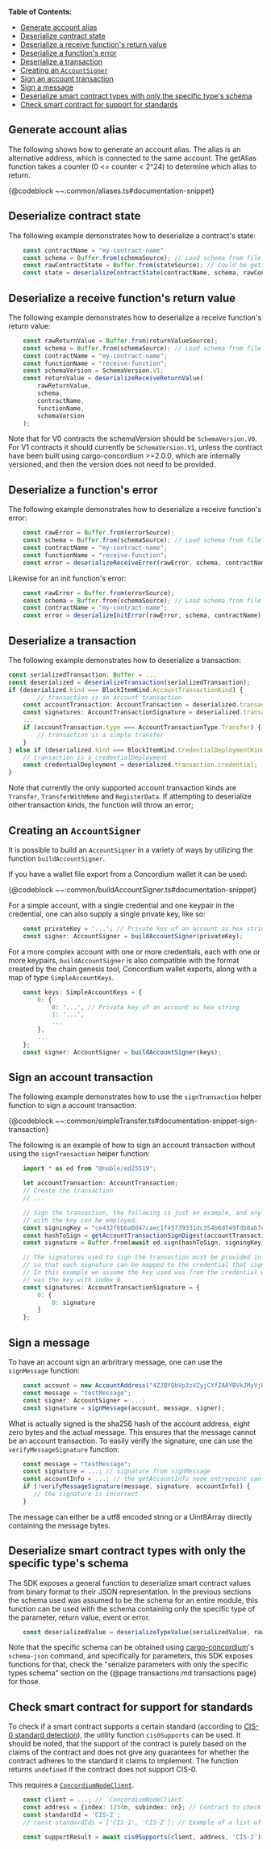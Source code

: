 
**Table of Contents:**
<!--toc:start-->
- [Generate account alias](#generate-account-alias)
- [Deserialize contract state](#deserialize-contract-state)
- [Deserialize a receive function's return value](#deserialize-a-receive-functions-return-value)
- [Deserialize a function's error](#deserialize-a-functions-error)
- [Deserialize a transaction](#deserialize-a-transaction)
- [Creating an `AccountSigner`](#creating-an-accountsigner)
- [Sign an account transaction](#sign-an-account-transaction)
- [Sign a message](#sign-a-message)
- [Deserialize smart contract types with only the specific type's schema](#deserialize-smart-contract-types-with-only-the-specific-types-schema)
- [Check smart contract for support for standards](#check-smart-contract-for-support-for-standards)
<!--toc:end-->

## Generate account alias

The following shows how to generate an account alias. The alias is an
alternative address, which is connected to the same account.  The getAlias
function takes a counter (0 <= counter < 2^24) to determine which alias
to return.

{@codeblock ~~:common/aliases.ts#documentation-snippet}

## Deserialize contract state

The following example demonstrates how to deserialize a contract's state:

```ts
    const contractName = "my-contract-name"
    const schema = Buffer.from(schemaSource); // Load schema from file
    const rawContractState = Buffer.from(stateSource); // Could be getinstanceInfo(...).model
    const state = deserializeContractState(contractName, schema, rawContractState);
```

## Deserialize a receive function's return value

The following example demonstrates how to deserialize a receive function's
return value:

```ts
    const rawReturnValue = Buffer.from(returnValueSource);
    const schema = Buffer.from(schemaSource); // Load schema from file
    const contractName = "my-contract-name";
    const functionName = "receive-function";
    const schemaVersion = SchemaVersion.V1;
    const returnValue = deserializeReceiveReturnValue(
        rawReturnValue,
        schema,
        contractName,
        functionName,
        schemaVersion
    );
```

Note that for V0 contracts the schemaVersion should be `SchemaVersion.V0`. For
V1 contracts it should currently be `SchemaVersion.V1`, unless the contract
have been built using cargo-concordium >=2.0.0, which are internally versioned,
and then the version does not need to be provided.

## Deserialize a function's error

The following example demonstrates how to deserialize a receive function's error:

```ts
    const rawError = Buffer.from(errorSource);
    const schema = Buffer.from(schemaSource); // Load schema from file
    const contractName = "my-contract-name";
    const functionName = "receive-function";
    const error = deserializeReceiveError(rawError, schema, contractName, functionName);
```

Likewise for an init function's error:

```ts
    const rawError = Buffer.from(errorSource);
    const schema = Buffer.from(schemaSource); // Load schema from file
    const contractName = "my-contract-name";
    const error = deserializeInitError(rawError, schema, contractName);
```

## Deserialize a transaction

<!-- TODO: Add typechecked examples for this section -->
The following example demonstrates how to deserialize a transaction:

```ts
const serializedTransaction: Buffer = ...
const deserialized = deserializeTransaction(serializedTransaction);
if (deserialized.kind === BlockItemKind.AccountTransactionKind) {
        // transaction is an account transaction
    const accountTransaction: AccountTransaction = deserialized.transaction.accountTransaction;
    const signatures: AccountTransactionSignature = deserialized.transaction.signatures;
    ...
    if (accountTransaction.type === AccountTransactionType.Transfer) {
        // transaction is a simple transfer
    }
} else if (deserialized.kind === BlockItemKind.CredentialDeploymentKind) {
    // transaction is a credentialDeployment
    const credentialDeployment = deserialized.transaction.credential;
}
```

Note that currently the only supported account transaction kinds are
`Transfer`, `TransferWithMemo` and `RegisterData`. If attempting to deserialize
other transaction kinds, the function will throw an error;

## Creating an `AccountSigner`

It is possible to build an `AccountSigner` in a variety of ways by utilizing
the function `buildAccountSigner`.

If you have a wallet file export from a Concordium wallet it can be used:

{@codeblock ~~:common/buildAccountSigner.ts#documentation-snippet}

For a simple account, with a single credential and one keypair in the
credential, one can also supply a single private key, like so:

```ts
    const privateKey = '...'; // Private key of an account as hex string
    const signer: AccountSigner = buildAccountSigner(privateKey);
```

For a more complex account with one or more credentials, each with one or more
keypairs, `buildAccountSigner` is also compatible with the format created by
the chain genesis tool, Concordium wallet exports, along with a map of type
`SimpleAccountKeys`.

```ts
    const keys: SimpleAccountKeys = {
        0: {
            0: '...', // Private key of an account as hex string
            1: '...',
            ...
        },
        ...
    };
    const signer: AccountSigner = buildAccountSigner(keys);
```

## Sign an account transaction

The following example demonstrates how to use the `signTransaction` helper
function to sign a account transaction:

{@codeblock ~~:common/simpleTransfer.ts#documentation-snippet-sign-transaction}

The following is an example of how to sign an account transaction without
using the `signTransaction` helper function:

<!-- TODO: Add typechecked examples for this codeblock -->
```ts
    import * as ed from "@noble/ed25519";

    let accountTransaction: AccountTransaction;
    // Create the transaction
    // ...

    // Sign the transaction, the following is just an example, and any method for signing
    // with the key can be employed.
    const signingKey = "ce432f6bba0d47caec1f45739331dc354b6d749fdb8ab7c2b7f6cb24db39ca0c";
    const hashToSign = getAccountTransactionSignDigest(accountTransaction);
    const signature = Buffer.from(await ed.sign(hashToSign, signingKey)).toString("hex");

    // The signatures used to sign the transaction must be provided in a structured way,
    // so that each signature can be mapped to the credential that signed the transaction.
    // In this example we assume the key used was from the credential with index 0, and it
    // was the key with index 0.
    const signatures: AccountTransactionSignature = {
        0: {
            0: signature
        }
    };
```

## Sign a message

<!-- TODO: Add typechecked examples for this section -->
To have an account sign an arbritrary message, one can use the `signMessage`
function:

```ts
    const account = new AccountAddress("4ZJBYQbVp3zVZyjCXfZAAYBVkJMyVj8UKUNj9ox5YqTCBdBq2M");
    const message = "testMessage";
    const signer: AccountSigner = ...;
    const signature = signMessage(account, message, signer);
```

What is actually signed is the sha256 hash of the account address, eight
zero bytes and the actual message. This ensures that the message cannot
be an account transaction. To easily verify the signature, one can use the
`verifyMessageSignature` function:

```ts
    const message = "testMessage";
    const signature = ...; // signature from signMessage
    const accountInfo = ...; // the getAccountInfo node entrypoint can be used for this
    if (!verifyMessageSignature(message, signature, accountInfo)) {
       // the signature is incorrect
    }
```

The message can either be a utf8 encoded string or a Uint8Array directly
containing the message bytes.

## Deserialize smart contract types with only the specific type's schema

The SDK exposes a general function to deserialize smart contract values
from binary format to their JSON representation. In the previous sections
the schema used was assumed to be the schema for an entire module, this
function can be used with the schema containing only the specific type of
the parameter, return value, event or error.

```ts
    const deserializedValue = deserializeTypeValue(serializedValue, rawTypeSchema);
```

Note that the specific schema can be obtained using
[cargo-concordium](https://developer.concordium.software/en/mainnet/smart-contracts/guides/setup-tools.html#cargo-concordium)'s
`schema-json` command, and specifically for parameters, this SDK exposes
functions for that, check the "serialize parameters with only the specific
types schema" section on the {@page transactions.md transactions page}
for those.

## Check smart contract for support for standards

To check if a smart contract supports a certain standard (according to [CIS-0
standard detection](https://proposals.concordium.software/CIS/cis-0.html)),
the utility function `cis0Supports` can be used. It should be noted, that
the support of the contract is purely based on the claims of the contract
and does not give any guarantees for whether the contract adheres to the
standard it claims to implement. The function returns `undefined` if the
contract does not support CIS-0.

This requires a [`ConcordiumNodeClient`](../classes/Common_GRPC_Client.ConcordiumNodeClient.html).

```ts
    const client = ...; // `ConcordiumNodeClient`
    const address = {index: 1234n, subindex: 0n}; // Contract to check for support.
    const standardId = 'CIS-2';
    // const standardIds = ['CIS-1', 'CIS-2']; // Example of a list of standards to check for.

    const supportResult = await cis0Supports(client, address, 'CIS-2');
```
